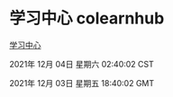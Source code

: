# 学习中心 colearnhub
[学习中心](http://59.174.25.102:56308/colearnhub/)

2021年 12月 04日 星期六 02:40:02 CST

2021年 12月 03日 星期五 18:40:02 GMT
